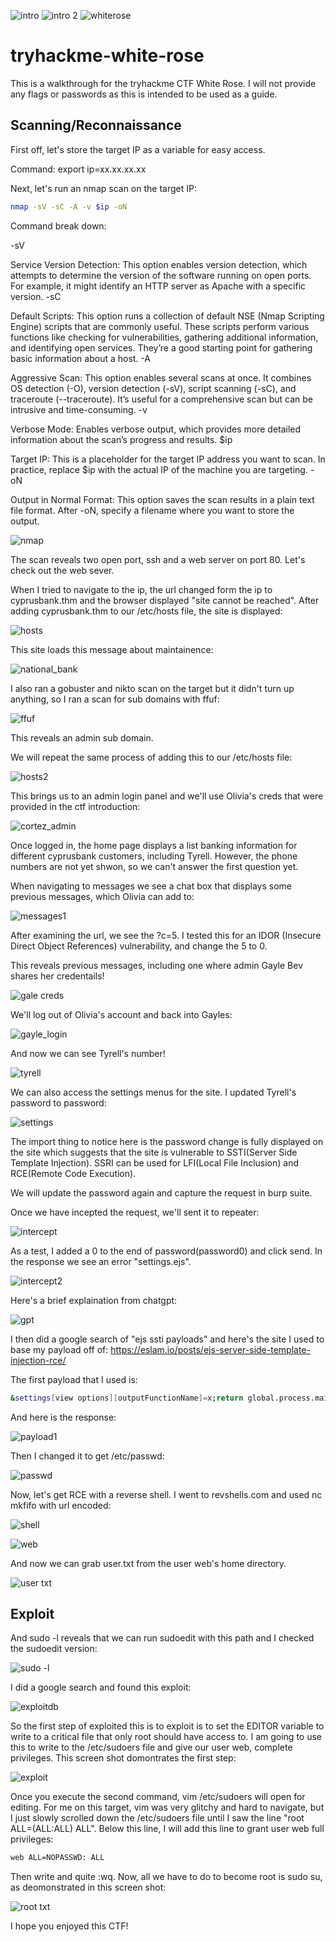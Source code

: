 ![intro](https://github.com/user-attachments/assets/ea44f140-2536-41c9-966b-07d1befd83bd)
![intro 2](https://github.com/user-attachments/assets/8a38ad71-ae4f-438d-a15d-559edd19ef4a)
![whiterose](https://github.com/user-attachments/assets/d5eef3a4-daea-41fd-a9f6-301fa64e6e6b)


# tryhackme-white-rose

This is a walkthrough for the tryhackme CTF White Rose. I will not provide any flags or passwords as this is intended to be used as a guide. 

## Scanning/Reconnaissance

First off, let's store the target IP as a variable for easy access.

Command: export ip=xx.xx.xx.xx

Next, let's run an nmap scan on the target IP:
```bash
nmap -sV -sC -A -v $ip -oN
```

Command break down:

-sV

Service Version Detection: This option enables version detection, which attempts to determine the version of the software running on open ports. For example, it might identify an HTTP server as Apache with a specific version.
-sC

Default Scripts: This option runs a collection of default NSE (Nmap Scripting Engine) scripts that are commonly useful. These scripts perform various functions like checking for vulnerabilities, gathering additional information, and identifying open services. They’re a good starting point for gathering basic information about a host.
-A

Aggressive Scan: This option enables several scans at once. It combines OS detection (-O), version detection (-sV), script scanning (-sC), and traceroute (--traceroute). It’s useful for a comprehensive scan but can be intrusive and time-consuming.
-v

Verbose Mode: Enables verbose output, which provides more detailed information about the scan’s progress and results.
$ip

Target IP: This is a placeholder for the target IP address you want to scan. In practice, replace $ip with the actual IP of the machine you are targeting.
-oN

Output in Normal Format: This option saves the scan results in a plain text file format. After -oN, specify a filename where you want to store the output.

![nmap](https://github.com/user-attachments/assets/eb5784e0-9dd7-4851-82e7-5b1a4fdfe474)

The scan reveals two open port, ssh and a web server on port 80. Let's check out the web sever.

When I tried to navigate to the ip, the url changed form the ip to cyprusbank.thm and the browser displayed "site cannot be reached". After adding cyprusbank.thm to our /etc/hosts file, the site is displayed:

![hosts](https://github.com/user-attachments/assets/0e8f9346-30a4-49c4-ab3d-20d925bda498)

This site loads this message about maintainence:

![national_bank](https://github.com/user-attachments/assets/492324cc-41a3-4b72-8f05-e09051a08ce6)

I also ran a gobuster and nikto scan on the target but it didn't turn up anything, so I ran a scan for sub domains with ffuf:

![ffuf](https://github.com/user-attachments/assets/a0bff6f0-c01b-426d-a5fd-ccfa61abebb6)

This reveals an admin sub domain.

We will repeat the same process of adding this to our /etc/hosts file:

![hosts2](https://github.com/user-attachments/assets/178466b4-3c6f-44b2-9290-8926e9d6c14c)

This brings us to an admin login panel and we'll use Olivia's creds that were provided in the ctf introduction:

![cortez_admin](https://github.com/user-attachments/assets/886b2892-b2c1-4ff2-ba4b-82dce9648b2c)

Once logged in, the home page displays a list banking information for different cyprusbank customers, including Tyrell. However, the phone numbers are not yet shwon, so we can't answer the first question yet. 

When navigating to messages we see a chat box that displays some previous messages, which Olivia can add to:

![messages1](https://github.com/user-attachments/assets/f17fceb5-5902-4fb0-82e2-54326f87b592)

After examining the url, we see the ?c=5. I tested this for an IDOR (Insecure Direct Object References) vulnerability, and  change the 5 to 0. 

This reveals previous messages, including one where admin Gayle Bev shares her credentails!

![gale creds](https://github.com/user-attachments/assets/6f54571b-855c-4b13-bb6c-6bbfb1ce34f4)

We'll log out of Olivia's account and back into Gayles:

![gayle_login](https://github.com/user-attachments/assets/b8f3b491-25d2-4585-9524-6082a18eae79)

And now we can see Tyrell's number!

![tyrell](https://github.com/user-attachments/assets/8d515b4e-798c-4b8e-94c8-f7ad3caec65e)

We can also access the settings menus for the site. I updated Tyrell's password to password:

![settings](https://github.com/user-attachments/assets/2f4a61ca-e72d-4faa-b1d3-1509b0d699aa)

The import thing to notice here is the password change is fully displayed on the site which suggests that the site is vulnerable to SSTI(Server Side Template Injection). SSRI can be used for LFI(Local File Inclusion) and RCE(Remote Code Execution).

We will update the password again and capture the request in burp suite.

Once we have incepted the request, we'll sent it to repeater:

![intercept](https://github.com/user-attachments/assets/ebc78c75-e6d1-4215-86cd-d2462392d58b)

As a test, I added a 0 to the end of password(password0) and click send. In the response we see an error "settings.ejs". 

![intercept2](https://github.com/user-attachments/assets/26e4f783-d04f-492b-85b1-8df8a9898632)

Here's a brief explaination from chatgpt:

![gpt](https://github.com/user-attachments/assets/c6e09053-7926-4e51-87ee-ef252c4f10f6)

I then did a google search of "ejs ssti payloads" and here's the site I used to base my payload off of: https://eslam.io/posts/ejs-server-side-template-injection-rce/

The first payload that I used is:
``` bash
&settings[view options][outputFunctionName]=x;return global.process.mainModule.require('child_process').execSync('whoami');//
```
And here is the response:

![payload1](https://github.com/user-attachments/assets/995b96f5-08e6-43ea-a756-d74b69b4503f)

Then I changed it to get /etc/passwd:

![passwd](https://github.com/user-attachments/assets/a7ae1d45-df60-4ab5-a670-c02114230a5a)

Now, let's get RCE with a reverse shell. I went to revshells.com and used nc mkfifo with url encoded:

![shell](https://github.com/user-attachments/assets/1f1ab7de-a9dd-4199-a1b7-87b8ba0f403e)

![web](https://github.com/user-attachments/assets/2baad4ae-5458-4602-8609-9a8ebad924b4)

And now we can grab user.txt from the user web's home directory. 

![user txt](https://github.com/user-attachments/assets/b4838ffa-4879-4f59-9add-302aa0a62db4)

## Exploit

And sudo -l reveals that we can run sudoedit with this path and I checked the sudoedit version:

![sudo -l](https://github.com/user-attachments/assets/effdb339-77ed-4c15-9875-e30735104510)

I did a google search and found this exploit:

![exploitdb](https://github.com/user-attachments/assets/6d688218-e4a8-40e8-ae09-2178d125c980)

So the first step of exploited this is to exploit is to set the EDITOR variable to write to a critical file that only root should have access to. I am going to use this to write to the /etc/sudoers file and give our user web, complete privileges.
This screen shot domontrates the first step:

![exploit](https://github.com/user-attachments/assets/fe03c801-a158-4128-98a2-199767d245ff)

Once you execute the second command, vim /etc/sudoers will open for editing. For me on this target, vim was very glitchy and hard to navigate, but I just slowly scrolled down the /etc/sudoers file until I saw the line "root ALL=(ALL:ALL) ALL". Below this line, I will add this line to grant user web full privileges:
``` bash
web ALL=NOPASSWD: ALL
```
Then write and quite :wq. 
Now, all we have to do to become root is sudo su, as deomonstrated in this screen shot:

![root txt](https://github.com/user-attachments/assets/c8c39ff4-b112-4212-a299-ada74db194c6)

I hope you enjoyed this CTF!




